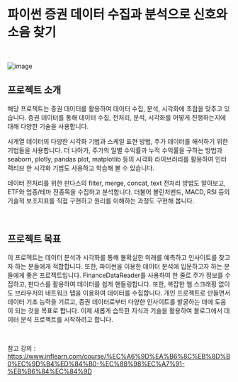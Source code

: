 # 파이썬 증권 데이터 수집과 분석으로 신호와 소음 찾기

<br/>

![image](https://github.com/siilver94/Stock-data-collection-analysis-and-visualization/assets/57824945/aa8936ba-aeda-4aab-ab08-db0e469b3a8f)

## 프로젝트 소개
 

해당 프로젝트는 증권 데이터를 활용하여 데이터 수집, 분석, 시각화에 초점을 맞추고 있습니다.
증권 데이터를 통해 데이터 수집, 전처리, 분석, 시각화를 어떻게 진행하는지에 대해 다양한 기술을 사용합니다. 

시계열 데이터의 다양한 시각화 기법과 스케일 표현 방법, 주가 데이터를 해석하기 위한 기법들을 사용합니다. 더 나아가, 주가의 일별 수익률과 누적 수익률을 구하는 방법과 seaborn, plotly, pandas plot, matplotlib 등의 시각화 라이브러리를 활용하여 인터랙티브 한 시각화 기법도 사용하고 학습해 볼 수 있습니다.

데이터 전처리를 위한 판다스의 filter, merge, concat, text 전처리 방법도 알아보고, ETF와 업종/테마 전종목을 수집하고 분석합니다. 더불어 볼린저밴드, MACD, RSI 등의 기술적 보조지표를 직접 구현하고 원리를 이해하는 과정도 구현해 봅니다.

 <br/>

## 프로젝트 목표

이 프로젝트는 데이터 분석과 시각화를 통해 불확실한 미래를 예측하고 인사이트를 찾고자 하는 분들에게 적합합니다. 또한, 파이썬을 이용한 데이터 분석에 입문하고자 하는 분들에게 좋은 프로젝트입니다.
FinanceDataReader를 사용하여 한 줄로 주가 정보를 수집하고, 판다스를 활용하여 데이터를 쉽게 핸들링합니다. 또한, 복잡한 웹 스크래핑 없이도 브라우저의 네트워크 탭을 이용하여 데이터를 수집합니다.
개인 프로젝트로 만들면서 데이터 기초 능력을 기르고, 증권 데이터로부터 다양한 인사이트를 발굴하는 데에 도움이 되는 것을 목표로 합니다. 이제 새롭게 습득한 지식과 기술을 활용하여 블로그에서 데이터 분석 프로젝트를 시작하려고 합니다. 

<br/>

참고 강의  : https://www.inflearn.com/course/%EC%A6%9D%EA%B6%8C%EB%8D%B0%EC%9D%B4%ED%84%B0-%EC%88%98%EC%A7%91-%EB%B6%84%EC%84%9D
